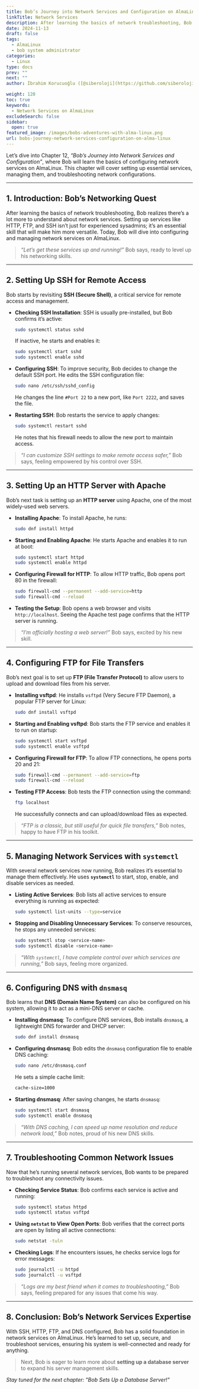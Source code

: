 ```yaml
---
title: Bob’s Journey into Network Services and Configuration on AlmaLinux
linkTitle: Network Services
description: After learning the basics of network troubleshooting, Bob realizes there’s a lot more to understand about network services. Setting up services like HTTP, FTP, and SSH isn’t just for experienced sysadmins; it’s an essential skill that will make him more versatile.
date: 2024-11-13
draft: false
tags:
  - AlmaLinux
  - bob system administrator
categories:
  - Linux
type: docs
prev: ""
next: ""
author: İbrahim Korucuoğlu ([@siberoloji](https://github.com/siberoloji))

weight: 120
toc: true
keywords:
  - Network Services on AlmaLinux
excludeSearch: false
sidebar:
  open: true
featured_image: /images/bobs-adventures-with-alma-linux.png
url: bobs-journey-network-services-configuration-on-alma-linux
---
```


Let’s dive into Chapter 12, *“Bob’s Journey into Network Services and Configuration”*, where Bob will learn the basics of configuring network services on AlmaLinux. This chapter will cover setting up essential services, managing them, and troubleshooting network configurations.

---

## **1. Introduction: Bob’s Networking Quest**

After learning the basics of network troubleshooting, Bob realizes there’s a lot more to understand about network services. Setting up services like HTTP, FTP, and SSH isn’t just for experienced sysadmins; it’s an essential skill that will make him more versatile. Today, Bob will dive into configuring and managing network services on AlmaLinux.

> *“Let’s get these services up and running!”* Bob says, ready to level up his networking skills.

---

## **2. Setting Up SSH for Remote Access**

Bob starts by revisiting **SSH (Secure Shell)**, a critical service for remote access and management.

- **Checking SSH Installation**: SSH is usually pre-installed, but Bob confirms it’s active:

  ```bash
  sudo systemctl status sshd
  ```

  If inactive, he starts and enables it:

  ```bash
  sudo systemctl start sshd
  sudo systemctl enable sshd
  ```

- **Configuring SSH**: To improve security, Bob decides to change the default SSH port. He edits the SSH configuration file:

  ```bash
  sudo nano /etc/ssh/sshd_config
  ```

  He changes the line `#Port 22` to a new port, like `Port 2222`, and saves the file.

- **Restarting SSH**: Bob restarts the service to apply changes:

  ```bash
  sudo systemctl restart sshd
  ```

  He notes that his firewall needs to allow the new port to maintain access.

> *“I can customize SSH settings to make remote access safer,”* Bob says, feeling empowered by his control over SSH.

---

## **3. Setting Up an HTTP Server with Apache**

Bob’s next task is setting up an **HTTP server** using Apache, one of the most widely-used web servers.

- **Installing Apache**: To install Apache, he runs:

  ```bash
  sudo dnf install httpd
  ```

- **Starting and Enabling Apache**: He starts Apache and enables it to run at boot:

  ```bash
  sudo systemctl start httpd
  sudo systemctl enable httpd
  ```

- **Configuring Firewall for HTTP**: To allow HTTP traffic, Bob opens port 80 in the firewall:

  ```bash
  sudo firewall-cmd --permanent --add-service=http
  sudo firewall-cmd --reload
  ```

- **Testing the Setup**: Bob opens a web browser and visits `http://localhost`. Seeing the Apache test page confirms that the HTTP server is running.

> *“I’m officially hosting a web server!”* Bob says, excited by his new skill.

---

## **4. Configuring FTP for File Transfers**

Bob’s next goal is to set up **FTP (File Transfer Protocol)** to allow users to upload and download files from his server.

- **Installing vsftpd**: He installs `vsftpd` (Very Secure FTP Daemon), a popular FTP server for Linux:

  ```bash
  sudo dnf install vsftpd
  ```

- **Starting and Enabling vsftpd**: Bob starts the FTP service and enables it to run on startup:

  ```bash
  sudo systemctl start vsftpd
  sudo systemctl enable vsftpd
  ```

- **Configuring Firewall for FTP**: To allow FTP connections, he opens ports 20 and 21:

  ```bash
  sudo firewall-cmd --permanent --add-service=ftp
  sudo firewall-cmd --reload
  ```

- **Testing FTP Access**: Bob tests the FTP connection using the command:

  ```bash
  ftp localhost
  ```

  He successfully connects and can upload/download files as expected.

> *“FTP is a classic, but still useful for quick file transfers,”* Bob notes, happy to have FTP in his toolkit.

---

## **5. Managing Network Services with `systemctl`**

With several network services now running, Bob realizes it’s essential to manage them effectively. He uses **`systemctl`** to start, stop, enable, and disable services as needed.

- **Listing Active Services**: Bob lists all active services to ensure everything is running as expected:

  ```bash
  sudo systemctl list-units --type=service
  ```

- **Stopping and Disabling Unnecessary Services**: To conserve resources, he stops any unneeded services:

  ```bash
  sudo systemctl stop <service-name>
  sudo systemctl disable <service-name>
  ```

> *“With `systemctl`, I have complete control over which services are running,”* Bob says, feeling more organized.

---

## **6. Configuring DNS with `dnsmasq`**

Bob learns that **DNS (Domain Name System)** can also be configured on his system, allowing it to act as a mini-DNS server or cache.

- **Installing dnsmasq**: To configure DNS services, Bob installs `dnsmasq`, a lightweight DNS forwarder and DHCP server:

  ```bash
  sudo dnf install dnsmasq
  ```

- **Configuring dnsmasq**: Bob edits the `dnsmasq` configuration file to enable DNS caching:

  ```bash
  sudo nano /etc/dnsmasq.conf
  ```

  He sets a simple cache limit:

  ```bash
  cache-size=1000
  ```

- **Starting dnsmasq**: After saving changes, he starts `dnsmasq`:

  ```bash
  sudo systemctl start dnsmasq
  sudo systemctl enable dnsmasq
  ```

> *“With DNS caching, I can speed up name resolution and reduce network load,”* Bob notes, proud of his new DNS skills.

---

## **7. Troubleshooting Common Network Issues**

Now that he’s running several network services, Bob wants to be prepared to troubleshoot any connectivity issues.

- **Checking Service Status**: Bob confirms each service is active and running:

  ```bash
  sudo systemctl status httpd
  sudo systemctl status vsftpd
  ```

- **Using `netstat` to View Open Ports**: Bob verifies that the correct ports are open by listing all active connections:

  ```bash
  sudo netstat -tuln
  ```

- **Checking Logs**: If he encounters issues, he checks service logs for error messages:

  ```bash
  sudo journalctl -u httpd
  sudo journalctl -u vsftpd
  ```

> *“Logs are my best friend when it comes to troubleshooting,”* Bob says, feeling prepared for any issues that come his way.

---

## **8. Conclusion: Bob’s Network Services Expertise**

With SSH, HTTP, FTP, and DNS configured, Bob has a solid foundation in network services on AlmaLinux. He’s learned to set up, secure, and troubleshoot services, ensuring his system is well-connected and ready for anything.

> Next, Bob is eager to learn more about **setting up a database server** to expand his server management skills.

*Stay tuned for the next chapter: "Bob Sets Up a Database Server!"*
